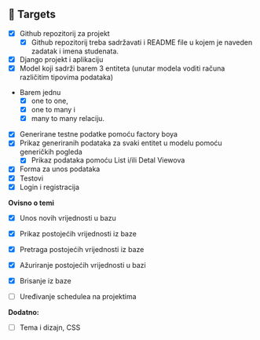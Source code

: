 ## 🎯 Targets

- [x] Github repozitorij za projekt
  - [x] Github repozitorij treba sadržavati i README file u kojem je naveden zadatak i imena studenata.
- [x] Django projekt i aplikaciju
- [x] Model koji sadrži barem 3 entiteta (unutar modela voditi računa različitim tipovima podataka)
- Barem jednu
	- [x] one to one,
	- [x] one to many i
	- [x] many to many relaciju.
- [x] Generirane testne podatke pomoću factory boya
- [x] Prikaz generiranih podataka za svaki entitet u modelu pomoću generičkih pogleda
	- [x] Prikaz podataka pomoću List i/ili Detal Viewova
- [x] Forma za unos podataka
- [x] Testovi
- [x] Login i registracija

**Ovisno o temi**

- [x] Unos novih vrijednosti u bazu
- [x] Prikaz postojećih vrijednosti iz baze
- [x] Pretraga postojećih vrijednosti iz baze
- [x] Ažuriranje postojećih vrijednosti u bazi
- [x] Brisanje iz baze

- [ ] Uređivanje schedulea na projektima

**Dodatno:**

- [ ] Tema i dizajn, CSS

